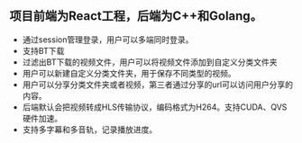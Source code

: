 ## 项目前端为React工程，后端为C++和Golang。
  * 通过session管理登录，用户可以多端同时登录。
  * 支持BT下载
  * 过滤出BT下载的视频文件，用户可以将视频文件添加到自定义分类文件夹
  * 用户可以新建自定义分类文件夹，用于保存不同类型的视频。
  * 用户可以分享分类文件夹或者视频，第三者通过分享的url可以访问用户分享的内容。
  * 后端默认会把视频转成HLS传输协议，编码格式为H264。支持CUDA、QVS硬件加速。
  * 支持多字幕和多音轨，记录播放进度。